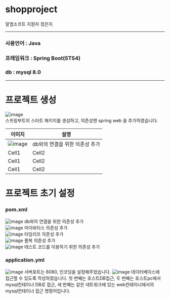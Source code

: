 # shopproject

알엠소프트 지원자 정은지

---
### 사용언어   : Java
### 프레임워크 : Spring Boot(STS4)
### db : mysql 8.0
---

# 프로젝트 생성<br>
![image](https://user-images.githubusercontent.com/109579667/226466080-ad8c8c0c-030c-4112-b93f-5763df468246.png)<br>
스프링부트의 스타트 패키지를 생성하고, 의존성엔 spring web 을 추가하였습니다.<br>

|이미지|설명|
|--|--|
|![image](https://user-images.githubusercontent.com/109579667/226468254-f4fa2e16-a137-4fd3-b539-9f0bddc825cb.png)|db와의 연결을 위한 의존성 추가|
|Cell1|Cell2|
|Cell1|Cell2|
|Cell1|Cell2|




# 프로젝트 초기 설정<br>
### pom.xml <br>
![image](https://user-images.githubusercontent.com/109579667/226468254-f4fa2e16-a137-4fd3-b539-9f0bddc825cb.png)
db와의 연결을 위한 의존성 추가<br>
![image](https://user-images.githubusercontent.com/109579667/226469024-1b22b827-c3bf-42eb-9a84-76b4e9cf4aa0.png)
마이바티스 의존성 추가<br>
![image](https://user-images.githubusercontent.com/109579667/226468802-8529f50d-1f90-4702-b2d2-806b10fa5781.png)
타임리프 의존성 추가<br>
![image](https://user-images.githubusercontent.com/109579667/226468863-1b0dcd6f-38ab-413b-a2d0-5e2a77acde44.png)
롬복 의존성 추가<br>
![image](https://user-images.githubusercontent.com/109579667/226468947-d8978227-9847-4cc1-8e2a-0adfa0bda631.png)
테스트 코드를 이용하기 위한 의존성 추가<br>

### application.yml 
![image](https://user-images.githubusercontent.com/109579667/226469393-936c1778-00a4-4d7d-b78d-8a1257d927e0.png)
서버포트는 8080, 인코딩을 설정해주었습니다.
![image](https://user-images.githubusercontent.com/109579667/226470181-ae0cbe34-0ad6-4e8c-82ed-284a7def061b.png)
데이터베이스에 접근할 수 있도록 작성하였습니다. 첫 번째는 호스트DB접근, 두 번째는 호스트pc에서 mysql컨테이너 DB로 접근, 세 번째는 같은 네트워크에 있는 web컨테이너에서의 mysql컨테이너 접근 명령어입니다.


